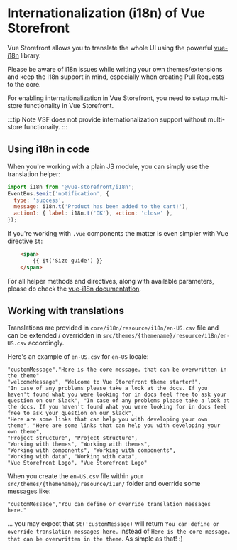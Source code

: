 # Internationalization (i18n) of Vue Storefront

Vue Storefront allows you to translate the whole UI using the powerful [vue-i18n](http://kazupon.github.io/vue-i18n/) library.

Please be aware of i18n issues while writing your own themes/extensions and keep the i18n support in mind, especially when creating Pull Requests to the core.

For enabling internationalization in Vue Storefront, you need to setup multi-store functionality in Vue Storefront.

:::tip Note
VSF does not provide internationalization support without multi-store functionaity.
:::

## Using i18n in code

When you're working with a plain JS module, you can simply use the translation helper:

```js
import i18n from '@vue-storefront/i18n';
EventBus.$emit('notification', {
  type: 'success',
  message: i18n.t('Product has been added to the cart!'),
  action1: { label: i18n.t('OK'), action: 'close' },
});
```

If you're working with `.vue` components the matter is even simpler with Vue directive `$t`:

```html
    <span>
        {{ $t('Size guide') }}
    </span>
```

For all helper methods and directives, along with available parameters, please do check the [vue-i18n documentation](http://kazupon.github.io/vue-i18n/introduction.html).

## Working with translations

Translations are provided in `core/i18n/resource/i18n/en-US.csv` file and can be extended / overridden in `src/themes/{themename}/resource/i18n/en-US.csv` accordingly.

Here's an example of `en-US.csv` for `en-US` locale:

```csv
"customMessage","Here is the core message. that can be overwritten in the theme"
"welcomeMessage", "Welcome to Vue Storefront theme starter!",
"In case of any problems please take a look at the docs. If you haven't found what you were looking for in docs feel free to ask your question on our Slack", "In case of any problems please take a look at the docs. If you haven't found what you were looking for in docs feel free to ask your question on our Slack",
"Here are some links that can help you with developing your own theme", "Here are some links that can help you with developing your own theme",
"Project structure", "Project structure",
"Working with themes", "Working with themes",
"Working with components", "Working with components",
"Working with data", "Working with data",
"Vue Storefront Logo", "Vue Storefront Logo"
```

When you create the `en-US.csv` file within your `src/themes/{themename}/resource/i18n/` folder and override some messages like:

```csv
"customMessage","You can define or override translation messages here."
```

... you may expect that `$t('customMessage)` will return `You can define or override translation messages here.` instead of `Here is the core message. that can be overwritten in the theme`. As simple as that! :)
